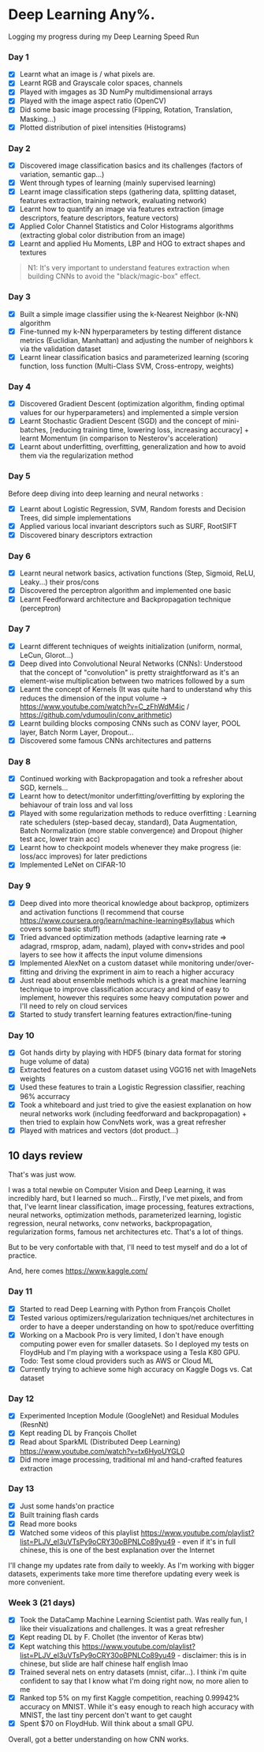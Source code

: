 # Deep Learning Any%.
Logging my progress during my Deep Learning Speed Run

### Day 1
- [x] Learnt what an image is / what pixels are.
- [x] Learnt RGB and Grayscale color spaces, channels
- [x] Played with imgages as 3D NumPy multidimensional arrays
- [x] Played with the image aspect ratio (OpenCV)
- [x] Did some basic image processing (Flipping, Rotation, Translation, Masking...)
- [x] Plotted distribution of pixel intensities (Histograms)

### Day 2
- [x] Discovered image classification basics and its challenges (factors of variation, semantic gap...)
- [x] Went through types of learning (mainly supervised learning)
- [x] Learnt image classification steps (gathering data, splitting dataset, features extraction, training network, evaluating network)
- [x] Learnt how to quantify an image via features extraction (image descriptors, feature descriptors, feature vectors)
- [x] Applied Color Channel Statistics and Color Histograms algorithms (extracting global color distribution from an image)
- [x] Learnt and applied Hu Moments, LBP and HOG to extract shapes and textures

> N1: It's very important to understand features extraction when building CNNs to avoid the "black/magic-box" effect.

### Day 3
- [x] Built a simple image classifier using the k-Nearest Neighbor (k-NN) algorithm
- [x] Fine-tunned my k-NN hyperparameters by testing different distance metrics (Euclidian, Manhattan) and adjusting the number of neighbors k via the validation dataset
- [x] Learnt linear classification basics and parameterized learning (scoring function, loss function (Multi-Class SVM, Cross-entropy, weights)

### Day 4
- [x] Discovered Gradient Descent (optimization algorithm, finding optimal values for our hyperparameters) and implemented a simple version
- [x] Learnt Stochastic Gradient Descent (SGD) and the concept of mini-batches, [reducing training time, lowering loss, increasing accuracy] + learnt Momentum (in comparison to Nesterov's acceleration)
- [x] Learnt about underfitting, overfitting, generalization and how to avoid them via the regularization method

### Day 5
Before deep diving into deep learning and neural networks :

- [x] Learnt about Logistic Regression, SVM, Random forests and Decision Trees, did simple implementations
- [x] Applied various local invariant descriptors such as SURF, RootSIFT 
- [x] Discovered binary descriptors extraction

### Day 6
- [x] Learnt neural network basics, activation functions (Step, Sigmoid, ReLU, Leaky...) their pros/cons
- [x] Discovered the perceptron algorithm and implemented one basic
- [x] Learnt Feedforward architecture and Backpropagation technique (perceptron)

### Day 7
- [x] Learnt different techniques of weights initialization (uniform, normal, LeCun, Glorot...)
- [x] Deep dived into Convolutional Neural Networks (CNNs): Understood that the concept of "convolution" is pretty straightforward as it's an element-wise multiplication between two matrices followed by a sum
- [x] Learnt the concept of Kernels (It was quite hard to understand why this reduces the dimension of the input volume -> https://www.youtube.com/watch?v=C_zFhWdM4ic / https://github.com/vdumoulin/conv_arithmetic)
- [x] Learnt building blocks composing CNNs such as CONV layer, POOL layer, Batch Norm Layer, Dropout...
- [x] Discovered some famous CNNs architectures and patterns

### Day 8
- [x] Continued working with Backpropagation and took a refresher about SGD, kernels...
- [x] Learnt how to detect/monitor underfitting/overfitting by exploring the behiavour of  train loss and val loss
- [x] Played with some regularization methods to reduce overfitting : Learning rate schedulers (step-based decay, standard),  Data Augmentation, Batch Normalization (more stable convergence) and Dropout (higher test acc, lower train acc)
- [x] Learnt how to checkpoint models whenever they make progress (ie: loss/acc improves) for later predictions
- [x] Implemented LeNet on CIFAR-10

### Day 9
- [x] Deep dived into more theorical knowledge about backprop, optimizers and activation functions (I recommend that course https://www.coursera.org/learn/machine-learning#syllabus which covers some basic stuff)
- [x] Tried advanced optimization methods (adaptive learning rate => adagrad, rmsprop, adam, nadam), played with conv+strides and pool layers to see how it affects the input volume dimensions
- [x] Implemented AlexNet on a custom dataset while monitoring under/over-fitting and driving the expriment in aim to reach a higher accuracy
- [x] Just read about ensemble methods which is a great machine learning technique to improve classification accuracy and kind of easy to implement, however this requires some heavy computation power and I'll need to rely on cloud services
- [x] Started to study transfert learning features extraction/fine-tuning

### Day 10
- [x] Got hands dirty by playing with HDF5 (binary data format for storing huge volume of data)
- [x] Extracted features on a custom dataset using VGG16 net with ImageNets weights
- [x] Used these features to train a Logistic Regression classifier, reaching 96% accurracy
- [x] Took a whiteboard and just tried to give the easiest explanation on how neural networks work (including feedforward and backpropagation) + then tried to explain how ConvNets work, was a great refresher
- [x] Played with matrices and vectors (dot product...)

## 10 days review

That's was just wow.

I was a total newbie on Computer Vision and Deep Learning, it was incredibly hard, but I learned so much...
Firstly, I've met pixels, and from that, I've learnt linear classification, image processing, features extractions, neural networks, optimization methods, parameterized learning, logistic regression, neural networks, conv networks, backpropagation, regularization forms, famous net architectures etc. That's a lot of things.

But to be very confortable with that, I'll need to test myself and do a lot of practice.

And, here comes https://www.kaggle.com/

### Day 11
- [x] Started to read Deep Learning with Python from François Chollet
- [x] Tested various optimizers/regularization techniques/net architectures in order to have a deeper understanding on how to spot/reduce overfitting
- [x] Working on a Macbook Pro is very limited, I don't have enough computing power even for smaller datasets. So I deployed my tests on FloydHub and I'm playing with a workspace using a Tesla K80 GPU. Todo: Test some cloud providers such as AWS or Cloud ML
- [x] Currently trying to achieve some high accuracy on Kaggle Dogs vs. Cat dataset

### Day 12
- [x] Experimented Inception Module (GoogleNet) and Residual Modules (ResnNt)
- [x] Kept reading DL by François Chollet
- [x] Read about SparkML (Distributed Deep Learning) https://www.youtube.com/watch?v=tx6HyoUYGL0
- [x] Did more image processing, traditional ml and hand-crafted features extraction

### Day 13
- [x] Just some hands'on practice
- [x] Built training flash cards
- [x] Read more books
- [x] Watched some videos of this playlist https://www.youtube.com/playlist?list=PLJV_el3uVTsPy9oCRY30oBPNLCo89yu49 - even if it's in full chinese, this is one of the best explanation over the Internet

I'll change my updates rate from daily to weekly. As I'm working with bigger datasets, experiments take more time therefore updating every week is more convenient.


### Week 3 (21 days)

- [x] Took the DataCamp Machine Learning Scientist path. Was really fun, I like their visualizations and challenges. It was a great refresher
- [x] Kept reading DL by F. Chollet (the inventor of Keras btw)
- [x] Kept watching this https://www.youtube.com/playlist?list=PLJV_el3uVTsPy9oCRY30oBPNLCo89yu49 - disclaimer: this is in chinese, but slide are half chinese half english lmao
- [x] Trained several nets on entry datasets (mnist, cifar...). I think i'm quite confident to say that I know what I'm doing right now, no more alien to me
- [x] Ranked top 5% on my first Kaggle competition, reaching 0.99942% accuracy on MNIST. While it's easy enough to reach high accuracy with MNIST, the last tiny percent don't want to get caught
- [x] Spent $70 on FloydHub. Will think about a small GPU.

Overall, got a better understanding on how CNN works.
